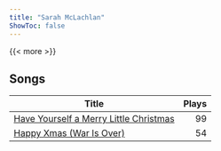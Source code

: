 ```yaml
---
title: "Sarah McLachlan"
ShowToc: false
---
```


{{< more >}}

## Songs
Title | Plays 
----- | -----: 
[Have Yourself a Merry Little Christmas](/songs/have-yourself-a-merry-little-christmas) | 99
[Happy Xmas (War Is Over)](/songs/happy-xmas-war-is-over) | 54

